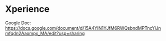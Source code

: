 # Xperience
Google Doc: https://docs.google.com/document/d/15A4YIN1YJfM6RWQsbndMPTncYiJnmfqdn2Aaompx_MA/edit?usp=sharing
